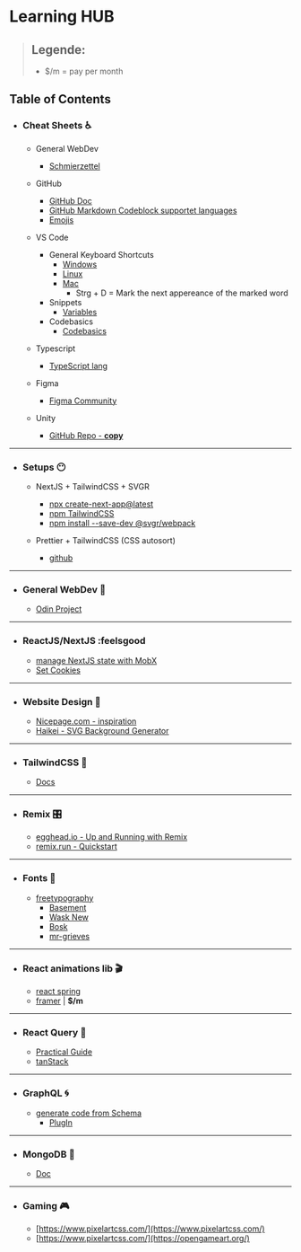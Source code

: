 # **Learning HUB**
> ## Legende:
> - $/m = pay per month

## Table of Contents
- ### **Cheat Sheets** :wheelchair:
  - General WebDev
    - [Schmierzettel](https://github.com/MaalRocks/Ressourcen/blob/main/webDev.md)
    
  - GitHub
    - [GitHub Doc](https://docs.github.com/en/get-started/writing-on-github/getting-started-with-writing-and-formatting-on-github/basic-writing-and-formatting-syntax)
    - [GitHub Markdown Codeblock supportet languages](https://github.com/github/linguist/blob/master/lib/linguist/languages.yml)
    - [Emojis](https://github.com/ikatyang/emoji-cheat-sheet/blob/master/README.md)

  - VS Code
    - General Keyboard Shortcuts
      - [Windows](https://code.visualstudio.com/shortcuts/keyboard-shortcuts-windows.pdf)
      - [Linux](https://code.visualstudio.com/shortcuts/keyboard-shortcuts-linux.pdf)
      - [Mac](https://code.visualstudio.com/shortcuts/keyboard-shortcuts-macos.pdf)
        - Strg + D = Mark the next appereance of the marked word
    - Snippets
      - [Variables](https://code.visualstudio.com/docs/editor/userdefinedsnippets#_variables)
    - Codebasics
      - [Codebasics](https://code.visualstudio.com/docs/editor/codebasics)
  
  - Typescript
    - [TypeScript lang](https://www.typescriptlang.org/cheatsheets)

  - Figma
    - [Figma Community](https://www.figma.com/community/file/956945873510691309)
    
  - Unity
    - [GitHub Repo - **copy**](https://github.com/MaalRocks/Unity_CheatSheet)

---

- ### **Setups** :no_mouth:
  - NextJS + TailwindCSS + SVGR
    - [npx create-next-app@latest](https://nextjs.org/docs/getting-started)
    - [npm TailwindCSS](https://tailwindcss.com/docs/guides/nextjs)
    - [npm install --save-dev @svgr/webpack](https://react-svgr.com/docs/next/)
    
  - Prettier + TailwindCSS (CSS autosort)
    - [github](https://github.com/tailwindlabs/prettier-plugin-tailwindcss)

---

- ### **General WebDev** :anger:
  - [Odin Project](https://www.theodinproject.com/paths/foundations/courses/foundations)

---

- ### **ReactJS/NextJS** 	:feelsgood
  - [manage NextJS state with MobX](https://dev.to/ivandotv/mobx-server-side-rendering-with-next-js-4m18)
  - [Set Cookies](https://maxschmitt.me/posts/next-js-cookies/)
  
---  
  
- ### **Website Design** 🥋
  - [Nicepage.com - inspiration](https://nicepage.com/de/website-design)
  - [Haikei - SVG Background Generator](https://app.haikei.app/)
 
--- 
 
- ### **TailwindCSS** 🌈
  - [Docs](https://tailwindcss.com/docs/aspect-ratio)

---


- ### **Remix** 🎛️
  - [egghead.io - Up and Running with Remix](https://egghead.io/courses/up-and-running-with-remix-b82b6bb6)
  - [remix.run - Quickstart](https://remix.run/docs/en/v1/tutorials/blog#quickstart)

---
  
  
- ### **Fonts** 📄
  - [freetypography](freetypography.com/)
    - [Basement](https://freetypography.com/2020/05/02/free-font-basement/)
    - [Wask New](https://freetypography.com/2015/09/06/free-font-wask-new/)
    - [Bosk](https://freetypography.com/2017/10/08/free-font-bosk/)
    - [mr-grieves](https://freetypography.com/2018/09/16/free-font-mr-grieves/)

---

- ### **React animations lib** 🎬
  - [react spring](https://github.com/pmndrs/react-spring)
  - [framer](https://github.com/framer/motion/tree/main/packages/framer-motion) | **$/m**
 
---
 
- ### **React Query** 📯
  - [Practical Guide](https://tkdodo.eu/blog/practical-react-query)   
  - [tanStack](https://tanstack.com/)

---

- ### **GraphQL** 🌀
  - [generate code from Schema](https://www.graphql-code-generator.com/)
    - [PlugIn](https://www.graphql-code-generator.com/plugins/typescript/typescript-react-query)
    
---

- ### **MongoDB** 🐍
  - [Doc](https://www.mongodb.com/docs/)
    
---  
    
- ### **Gaming** 🎮
  - [https://www.pixelartcss.com/](https://www.pixelartcss.com/)
  - [https://www.pixelartcss.com/](https://opengameart.org/)
